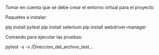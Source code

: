 Tomar en cuenta que se debe crear el entorno virtual para el proyecto

Paquetes a instalar:

pip install pytest
pip install selenium
pip install webdriver-manager

Comando para ejecutar las pruebas:

pytest -s -v /Direccion_del_archivo_test...
